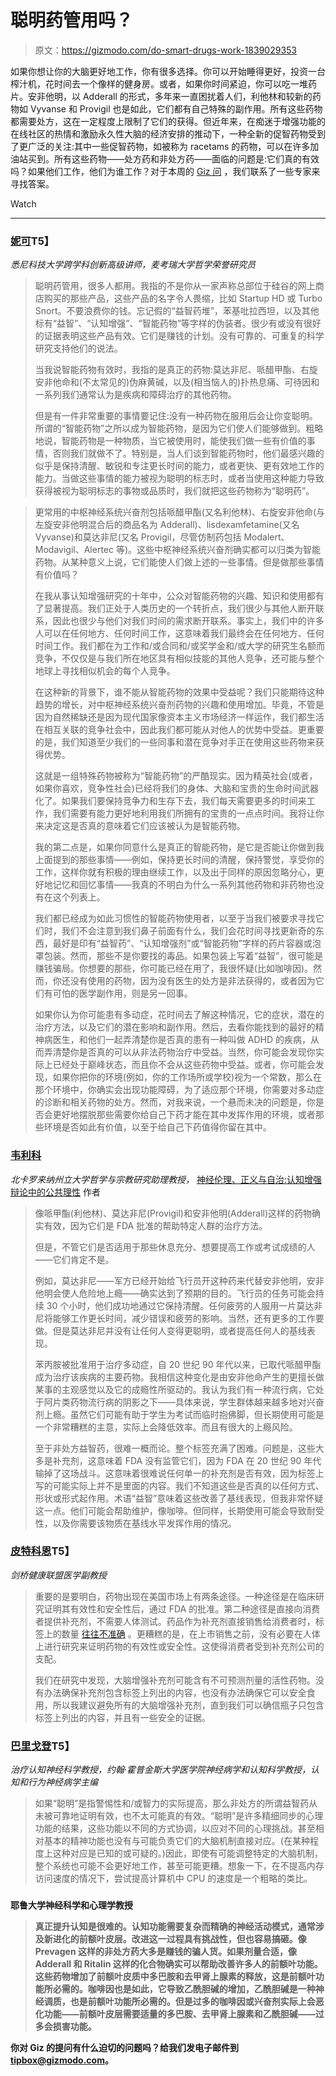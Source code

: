 # 聪明药管用吗？

> 原文：<https://gizmodo.com/do-smart-drugs-work-1839029353>

如果你想让你的大脑更好地工作，你有很多选择。你可以开始睡得更好，投资一台榨汁机，花时间去一个像样的健身房。或者，如果你时间紧迫，你可以吃一堆药片。安非他明，以 Adderall 的形式，多年来一直困扰着人们，利他林和较新的药物如 Vyvanse 和 Provigil 也是如此，它们都有自己特殊的副作用。所有这些药物都需要处方，这在一定程度上限制了它们的获得。但近年来，在痴迷于增强功能的在线社区的热情和激励永久性大脑的经济安排的推动下，一种全新的促智药物受到了更广泛的关注:其中一些促智药物，如被称为 racetams 的药物，可以在许多加油站买到。所有这些药物——处方药和非处方药——面临的问题是:它们真的有效吗？如果他们工作，他们为谁工作？对于本周的 [Giz 问](https://gizmodo.com/c/giz-asks) ，我们联系了一些专家来寻找答案。

Watch

* * *

### [**妮可**](https://nicolevincent.net/)T5】

*悉尼科技大学跨学科创新高级讲师，麦考瑞大学哲学荣誉研究员*

> 聪明药管用，很多人都用。我指的不是你从一家声称总部位于硅谷的网上商店购买的那些产品，这些产品的名字令人畏缩，比如 Startup HD 或 Turbo Snort。不要浪费你的钱。忘记假的“益智药堆”，苯基吡拉西坦，以及其他标有“益智”、“认知增强”、“智能药物”等字样的伪装者。很少有或没有很好的证据表明这些产品有效。它们是赚钱的计划。没有可靠的、可重复的科学研究支持他们的说法。
> 
> 当我说智能药物有效时，我指的是真正的药物:莫达非尼、哌醋甲酯、右旋安非他命和(不太常见的)伪麻黄碱，以及(相当恼人的)扑热息痛、可待因和一系列我们通常认为是疾病和障碍治疗的其他药物。
> 
> 但是有一件非常重要的事情要记住:没有一种药物在服用后会让你变聪明。所谓的“智能药物”之所以成为智能药物，是因为它们使人们能够做到。粗略地说，智能药物是一种物质，当它被使用时，能使我们做一些有价值的事情，否则我们就做不了。特别是，当人们谈到智能药物时，他们最感兴趣的似乎是保持清醒、敏锐和专注更长时间的能力，或者更快、更有效地工作的能力。当做这些事情的能力被视为聪明的标志时，或者当使用这种能力导致获得被视为聪明标志的事物或品质时，我们就把这些药物称为“聪明药”。

> 更常用的中枢神经系统兴奋剂包括哌醋甲酯(又名利他林)、右旋安非他命(与左旋安非他明混合后的商品名为 Adderall)、lisdexamfetamine(又名 Vyvanse)和莫达非尼(又名 Provigil，尽管仿制药包括 Modalert、Modavigil、Alertec 等)。这些中枢神经系统兴奋剂确实都可以归类为智能药物。从某种意义上说，它们能使人们做上述的一些事情。但是做那些事情有价值吗？
> 
> 在我从事认知增强研究的十年中，公众对智能药物的兴趣、知识和使用都有了显著提高。我们正处于人类历史的一个转折点，我们很少与其他人断开联系，因此也很少与他们对我们时间的需求断开联系。事实上，我们中的许多人可以在任何地方、任何时间工作，这意味着我们最终会在任何地方、任何时间工作。我们都在为工作和/或合同和/或奖学金和/或大学的研究生名额而竞争，不仅仅是与我们所在地区具有相似技能的其他人竞争，还可能与整个地球上寻找相似机会的每个人竞争。
> 
> 在这种新的背景下，谁不能从智能药物的效果中受益呢？我们只能期待这种趋势的增长，对中枢神经系统兴奋剂药物的兴趣和使用增加。毕竟，不管是因为自然稀缺还是因为现代国家像资本主义市场经济一样运作，我们都生活在相互关联的竞争社会中，因此我们都可能从对他人的优势中受益。更重要的是，我们知道至少我们的一些同事和潜在竞争对手正在使用这些药物来获得优势。
> 
> 这就是一组特殊药物被称为“智能药物”的严酷现实。因为精英社会(或者，如果你喜欢，竞争性社会)已经将我们的身体、大脑和宝贵的生命时间武器化了。如果我们要保持竞争力和生存下去，我们每天需要更多的时间来工作，我们需要有能力更好地利用我们所拥有的宝贵的一点点时间。我将让你来决定这是否真的意味着它们应该被认为是智能药物。
> 
> 我的第二点是，如果你同意什么是真正的智能药物，是它是否能让你做到我上面提到的那些事情——例如，保持更长时间的清醒，保持警觉，享受你的工作，这样你就有积极的理由继续工作，以及出于同样的原因忽略分心，更好地记忆和回忆事情——我真的不明白为什么一系列其他药物和非药物也没有在这个列表上。
> 
> 我们都已经成为如此习惯性的智能药物使用者，以至于当我们被要求寻找它们时，我们不会注意到我们鼻子前面有什么，我们会花时间寻找更新奇的东西，最好是印有“益智药”、“认知增强剂”或“智能药物”字样的药片容器或泡罩包装。然而，那些不是你要找的毒品。如果包装上写着“益智”，很可能是赚钱骗局。你想要的那些，你可能已经在用了，我很怀疑(比如咖啡因)。然而，你还没有使用的药物，因为没有医生的处方是非法获得的，或者因为它们有可怕的医学副作用，则是另一回事。
> 
> 如果你认为你可能患有多动症，花时间去了解这种情况，它的症状，潜在的治疗方法，以及它们的潜在影响和副作用。然后，去看你能找到的最好的精神病医生，和他们一起弄清楚你是否真的患有一种叫做 ADHD 的疾病，从而弄清楚你是否真的可以从非法药物治疗中受益。当然，你可能会发现你实际上已经处于巅峰状态，而且你不会从这些药物中受益。或者，你可能会发现，如果你把你的环境(例如，你的工作场所或学校)视为一个常数，那么在那个环境中，你确实会出现功能障碍，为了适应那个环境，你需要对多动症的诊断和相关药物的处方。然而，对我来说，一个悬而未决的问题是，你是否会更好地摆脱那些需要你给自己下药才能在其中发挥作用的环境，或者那些环境是否如此有价值，以至于给自己下药值得你留在其中。

### [**韦利科**](https://philrel.chass.ncsu.edu/people/directory/vdublje)

*北卡罗来纳州立大学哲学与宗教研究助理教授，* [神经伦理、正义与自治:认知增强辩论中的公共理性](https://www.springer.com/us/book/9783030136420) 作者

> 像哌甲酯(利他林)、莫达非尼(Provigil)和安非他明(Adderall)这样的药物确实有效，因为它们是 FDA 批准的帮助特定人群的治疗方法。
> 
> 但是，不管它们是否适用于那些休息充分、想要提高工作或考试成绩的人——它们肯定不是。
> 
> 例如，莫达非尼——军方已经开始给飞行员开这种药来代替安非他明，安非他明会使人危险地上瘾——确实达到了预期的目的。飞行员的任务可能会持续 30 个小时，他们成功地通过它保持清醒。任何疲劳的人服用一片莫达非尼将能够工作更长时间，减少错误和疲劳的影响。当然，还有更多的工作要做。但是莫达非尼并没有让任何人变得更聪明，或者提高任何人的基线表现。
> 
> 苯丙胺被批准用于治疗多动症，自 20 世纪 90 年代以来，已取代哌醋甲酯成为治疗该疾病的主要药物。我相信这种变化是由安非他命产生的更擅长做某事的主观感觉以及它的成瘾性所驱动的。我认为我们有一种流行病，它处于阿片类药物流行病的阴影之下——具体来说，学生群体越来越多地对兴奋剂上瘾。虽然它们可能有助于学生为考试而临时抱佛脚，但长期使用可能是一个非常糟糕的主意，实际上会降低效率。而且有很大的上瘾风险。
> 
> 至于非处方益智药，很难一概而论。整个标签充满了困难。问题是，这些大多是补充剂，这意味着 FDA 没有监管它们，因为 FDA 在 20 世纪 90 年代输掉了这场战斗。这意味着很难说任何单一的补充剂是否有效，因为标签上写的可能实际上并不是里面的内容。我们不知道这些是否真的以任何方式、形状或形式起作用。术语“益智”意味着这些改善了基线表现，但我非常怀疑这一点。他们可能会帮助维护，像咖啡。但同样，长期使用可能会导致耐受性，以及你需要该物质在基线水平发挥作用的情况。

### [**皮特科恩**](https://connects.catalyst.harvard.edu/Profiles/display/Person/21925)T5】

*剑桥健康联盟医学副教授*

> 重要的是要明白，药物出现在美国市场上有两条途径。一种途径是在临床研究证明其有效性和安全性后，通过 FDA 的批准。第二种途径是直接向消费者提供补充剂，不需要人体测试。药品作为补充剂直接销售给消费者时，标签上的数量 [往往不准确](https://www.mayoclinicproceedings.org/article/S0025-6196(15)00587-X/abstract) 。更糟糕的是，在上市销售之前，没有必要在人体上进行研究来证明药物的有效性或安全性。这使得消费者受到补充剂公司的支配。
> 
> 我们在研究中发现，大脑增强补充剂可能含有不可预测剂量的活性药物。没有办法确保补充剂包含标签上列出的内容，也没有办法确保它可以安全食用，所以我建议避免所有的大脑增强补充剂，直到我们可以确信瓶子只包含标签上列出的内容，并且有一些安全的证据。

### [**巴里戈登**](https://www.hopkinsmedicine.org/profiles/results/directory/profile/0002095/barry-gordon)T5】

*治疗认知神经科学教授，约翰·霍普金斯大学医学院神经病学和认知科学教授，认知和行为神经病学主编*

> 如果“聪明”是指警惕性和/或智力的实际提高，那么非处方的所谓益智药从未被可靠地证明有效，也不太可能真的有效。“聪明”是许多精细同步的心理功能的结果，这些功能以不同的方式协调，以应对不同的心理挑战。甚至相对基本的精神功能也没有与可能负责它们的大脑机制直接对应。(在某种程度上这种对应是已知的或可疑的。)因此，即使有可能调整特定的大脑机制，整个系统也可能不会更好地工作，甚至可能更糟。想象一下，在不提高内存访问速度的情况下，尝试提高计算机中 CPU 的速度是一个粗略的类比。

### [](https://medicine.yale.edu/profile/amy_arnsten/)

**耶鲁大学神经科学和心理学教授**

> **真正提升认知是很难的。认知功能需要复杂而精确的神经活动模式，通常涉及新进化的前额叶皮层。改进这一过程具有挑战性，但也容易搞砸。像 Prevagen 这样的非处方药大多是赚钱的骗人货。如果剂量合适，像 Adderall 和 Ritalin 这样的化合物确实可以帮助改善许多人的前额叶功能。这些药物增加了前额叶皮质中多巴胺和去甲肾上腺素的释放，这是前额叶功能所必需的。咖啡因也是如此，它导致乙酰胆碱的增加，乙酰胆碱是一种神经调质，也是前额叶功能所必需的。但是过多的咖啡因或兴奋剂实际上会恶化功能——前额叶皮层需要适量的多巴胺、去甲肾上腺素和乙酰胆碱——过多会损害功能。**

**你对 Giz 的提问有什么迫切的问题吗？给我们发电子邮件到 tipbox@gizmodo.com。**